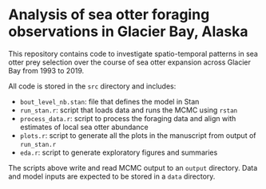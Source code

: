 # Analysis of sea otter foraging observations in Glacier Bay, Alaska

This repository contains code to investigate spatio-temporal patterns in sea otter prey selection over the course of sea otter expansion across Glacier Bay from 1993 to 2019. 

All code is stored in the `src` directory and includes:
-  `bout_level_nb.stan`: file that defines the model in Stan
-  `run_stan.r`: script that loads data and runs the MCMC using `rstan`
-  `process_data.r`: script to process the foraging data and align with estimates of local sea otter abundance
-  `plots.r`: script to generate all the plots in the manuscript from output of `run_stan.r`
-  `eda.r`: script to generate exploratory figures and summaries

The scripts above write and read MCMC output to an `output` directory.
Data and model inputs are expected to be stored in a `data` directory.
